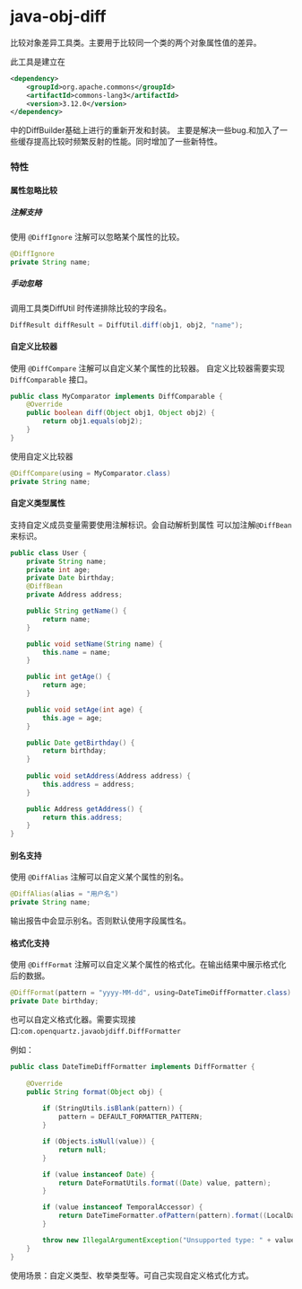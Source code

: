 # java-obj-diff
比较对象差异工具类。主要用于比较同一个类的两个对象属性值的差异。

此工具是建立在
```xml
<dependency>
    <groupId>org.apache.commons</groupId>
    <artifactId>commons-lang3</artifactId>
    <version>3.12.0</version>
</dependency>
```
中的DiffBuilder基础上进行的重新开发和封装。
主要是解决一些bug.和加入了一些缓存提高比较时频繁反射的性能。同时增加了一些新特性。

### 特性
#### 属性忽略比较
##### 注解支持
使用 `@DiffIgnore` 注解可以忽略某个属性的比较。

```java
@DiffIgnore
private String name;
```

##### 手动忽略
调用工具类DiffUtil 时传递排除比较的字段名。

```java
DiffResult diffResult = DiffUtil.diff(obj1, obj2, "name");
```

#### 自定义比较器
使用 `@DiffCompare` 注解可以自定义某个属性的比较器。
自定义比较器需要实现 `DiffComparable` 接口。

```java
public class MyComparator implements DiffComparable {
    @Override
    public boolean diff(Object obj1, Object obj2) {
        return obj1.equals(obj2);
    }
}
```

使用自定义比较器
```java
@DiffCompare(using = MyComparator.class)
private String name;
```

#### 自定义类型属性
支持自定义成员变量需要使用注解标识。会自动解析到属性
可以加注解`@DiffBean`来标识。

```java
public class User {
    private String name;
    private int age;
    private Date birthday;
    @DiffBean
    private Address address;

    public String getName() {
        return name;
    }

    public void setName(String name) {
        this.name = name;
    }

    public int getAge() {
        return age;
    }

    public void setAge(int age) {
        this.age = age;
    }

    public Date getBirthday() {
        return birthday;
    }
    
    public void setAddress(Address address) {
        this.address = address;
    }

    public Address getAddress() {
        return this.address;
    }
}
```

#### 别名支持
使用 `@DiffAlias` 注解可以自定义某个属性的别名。

```java
@DiffAlias(alias = "用户名")
private String name;
```
输出报告中会显示别名。否则默认使用字段属性名。

#### 格式化支持
使用 `@DiffFormat` 注解可以自定义某个属性的格式化。在输出结果中展示格式化后的数据。

```java
@DiffFormat(pattern = "yyyy-MM-dd", using=DateTimeDiffFormatter.class)
private Date birthday;
```

也可以自定义格式化器。需要实现接口:`com.openquartz.javaobjdiff.DiffFormatter`

例如：
```java
public class DateTimeDiffFormatter implements DiffFormatter {
    
    @Override
    public String format(Object obj) {
        
        if (StringUtils.isBlank(pattern)) {
            pattern = DEFAULT_FORMATTER_PATTERN;
        }

        if (Objects.isNull(value)) {
            return null;
        }

        if (value instanceof Date) {
            return DateFormatUtils.format((Date) value, pattern);
        }

        if (value instanceof TemporalAccessor) {
            return DateTimeFormatter.ofPattern(pattern).format((LocalDateTime) value);
        }

        throw new IllegalArgumentException("Unsupported type: " + value.getClass());
    }
}
```
使用场景：自定义类型、枚举类型等。可自己实现自定义格式化方式。